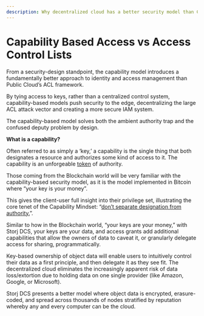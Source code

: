 ```yaml
---
description: Why decentralized cloud has a better security model than Cloud ACL
---
```


# Capability Based Access vs Access Control Lists

From a security-design standpoint, the capability model introduces a fundamentally better approach to identity and access management than Public Cloud’s ACL framework.

By tying access to keys, rather than a centralized control system, capability-based models push security to the edge, decentralizing the large ACL attack vector and creating a more secure IAM system.&#x20;

The capability-based model solves both the ambient authority trap and the confused deputy problem by design.

**What is a capability?**

Often referred to as simply a ‘key,’ a capability is the single thing that both designates a resource and authorizes some kind of access to it. The capability is an unforgeable [token](https://en.wikipedia.org/wiki/Access\_token) of authority.

Those coming from the Blockchain world will be very familiar with the capability-based security model, as it is the model implemented in Bitcoin where “your key is your money”.

This gives the client-user full insight into their privilege set, illustrating the core tenet of the Capability Mindset: “[don’t separate designation from authority.](https://crypto.stanford.edu/cs155old/cs155-spring09/papers/ConfusedDeputy.html)”.

Similar to how in the Blockchain world, “your keys are your money,” with Storj DCS, your keys are your data, and access grants add additional capabilities that allow the owners of data to caveat it, or granularly delegate access for sharing, programmatically.

Key-based ownership of object data will enable users to intuitively control their data as a first principle, and then delegate it as they see fit. The decentralized cloud eliminates the increasingly apparent risk of data loss/extortion due to holding data on one single provider (like Amazon, Google, or Microsoft).&#x20;

Storj DCS presents a better model where object data is encrypted, erasure-coded, and spread across thousands of nodes stratified by reputation whereby any and every computer can be the cloud.
